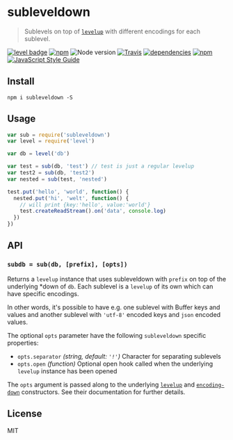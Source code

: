 # subleveldown

> Sublevels on top of [`levelup`][levelup] with different encodings for each sublevel.

[![level badge][level-badge]](https://github.com/level/awesome)
[![npm](https://img.shields.io/npm/v/subleveldown.svg)](https://www.npmjs.com/package/subleveldown)
![Node version](https://img.shields.io/node/v/subleveldown.svg)
[![Travis](https://img.shields.io/travis/Level/subleveldown.svg?style=flat)](http://travis-ci.org/Level/subleveldown)
[![dependencies](https://img.shields.io/david/Level/subleveldown.svg)](https://david-dm.org/level/subleveldown)
[![npm](https://img.shields.io/npm/dm/subleveldown.svg)](https://www.npmjs.com/package/subleveldown)
[![JavaScript Style Guide](https://img.shields.io/badge/code_style-standard-brightgreen.svg)](https://standardjs.com)

## Install

```
npm i subleveldown -S
```

## Usage

``` js
var sub = require('subleveldown')
var level = require('level')

var db = level('db')

var test = sub(db, 'test') // test is just a regular levelup
var test2 = sub(db, 'test2')
var nested = sub(test, 'nested')

test.put('hello', 'world', function() {
  nested.put('hi', 'welt', function() {
    // will print {key:'hello', value:'world'}
    test.createReadStream().on('data', console.log)
  })
})
```

## API

### `subdb = sub(db, [prefix], [opts])`

Returns a `levelup` instance that uses subleveldown with `prefix` on top of the underlying *down of `db`. Each sublevel is a `levelup` of its own which can have specific encodings.

In other words, it's possible to have e.g. one sublevel with Buffer keys and values and another sublevel with `'utf-8'` encoded keys and `json` encoded values.

The optional `opts` parameter have the following `subleveldown` specific properties:

* `opts.separator` *(string, default: `'!'`)* Character for separating sublevels
* `opts.open` *(function)* Optional open hook called when the underlying `levelup` instance has been opened

The `opts` argument is passed along to the underlying [`levelup`][levelup] and [`encoding-down`][encoding-down] constructors. See their documentation for further details.

## License

MIT

[level-badge]: http://leveldb.org/img/badge.svg
[levelup]: https://github.com/level/levelup
[encoding-down]: https://github.com/level/encoding-down
